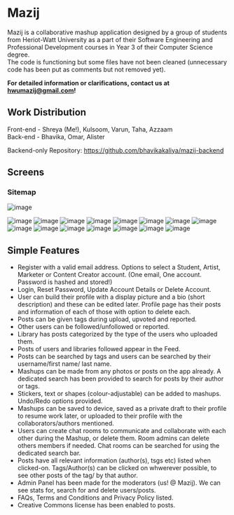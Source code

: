 # Mazij
Mazij is a collaborative mashup application designed by a group of students from Heriot-Watt University as a part of their Software Engineering and Professional Development courses in Year 3 of their Computer Science degree.  
The code is functioning but some files have not been cleaned (unnecessary code has been put as comments but not removed yet).

**For detailed information or clarifications, contact us at hwumazij@gmail.com!**

## Work Distribution
Front-end - Shreya (Me!), Kulsoom, Varun, Taha, Azzaam    
Back-end - Bhavika, Omar, Alister    
 
Backend-only Repository: https://github.com/bhavikakaliya/mazij-backend  

## Screens

### Sitemap
![image](https://user-images.githubusercontent.com/71402153/176512028-3f3ddd8d-7818-46c4-8988-86dd5a08933c.png)

![image](https://user-images.githubusercontent.com/71402153/176512377-967a6dac-b434-41cd-9eac-dbd2d1618191.png)
![image](https://user-images.githubusercontent.com/71402153/176512470-d9b04a20-9ccb-46f9-a24b-4c7514fd5783.png)
![image](https://user-images.githubusercontent.com/71402153/176512443-2b89e46c-eec1-458c-b6f4-c50afa82457a.png)
![image](https://user-images.githubusercontent.com/71402153/176512423-9892aeec-28ef-489c-bb0f-8b42c53a9064.png)
![image](https://user-images.githubusercontent.com/71402153/176512543-b94efb93-2e3f-4091-8872-99a0cc330ad8.png)
![image](https://user-images.githubusercontent.com/71402153/176512659-73d52a00-e223-46db-951b-48b8d948df05.png)
![image](https://user-images.githubusercontent.com/71402153/176512766-2bc4bce3-078a-4ffc-996b-086b3b090fe3.png)
![image](https://user-images.githubusercontent.com/71402153/176512794-fb39fa27-a506-4d5e-893f-354de9127daa.png)
![image](https://user-images.githubusercontent.com/71402153/176512612-1c08fa30-f2ed-4092-b610-78a463b0a5c6.png)
![image](https://user-images.githubusercontent.com/71402153/176512693-b11d3035-72c3-460d-8f9b-3477678fd634.png)
![image](https://user-images.githubusercontent.com/71402153/176512717-66d42606-822c-4087-abb8-781b75fd2b45.png)
![image](https://user-images.githubusercontent.com/71402153/176512872-9727e37f-2455-44b5-be14-8d983eab3b20.png)
![image](https://user-images.githubusercontent.com/71402153/176512887-ebd6edf7-7207-4efd-8ea0-3f22d4793175.png)
![image](https://user-images.githubusercontent.com/71402153/176513089-f7266f1d-5887-4130-b44b-bb5b079f26f9.png)
![image](https://user-images.githubusercontent.com/71402153/176513140-023cbe50-1038-4b91-bec9-3d16e4d37aa7.png)

## Simple Features  
- Register with a valid email address. Options to select a Student, Artist, Marketer or Content Creator account. (One email, One account. Password is hashed and stored!)  
- Login, Reset Password, Update Account Details or Delete Account.  
- User can build their profile with a display picture and a bio (short description) and these can be edited later. Profile page has their posts and information of each of those with option to delete each.  
- Posts can be given tags during upload, upvoted and reported.  
- Other users can be followed/unfollowed or reported.  
- Library has posts categorized by the type of the users who uploaded them.  
- Posts of users and libraries followed appear in the Feed.  
- Posts can be searched by tags and users can be searched by their username/first name/ last name.  
- Mashups can be made from any photos or posts on the app already. A dedicated search has been provided to search for posts by their author or tags.  
- Stickers, text or shapes (colour-adjustable) can be added to mashups. Undo/Redo options provided.  
- Mashups can be saved to device, saved as a private draft to their profile to resume work later, or uploaded to their profile with the collaborators/authors mentioned.  
- Users can create chat rooms to communicate and collaborate with each other during the Mashup, or delete them. Room admins can delete others members if needed. Chat rooms can be searched for using the dedicated search bar.  
- Posts have all relevant information (author(s), tsgs etc) listed when clicked-on. Tags/Author(s) can be clicked on whwerever possible, to see other posts of the tag/ by that author.  
- Admin Panel has been made for the moderators (us! @ Mazij). We can see stats for, search for and delete users/posts.  
- FAQs, Terms and Conditions and Privacy Policy listed.  
- Creative Commons license has been enabled to posts.  
